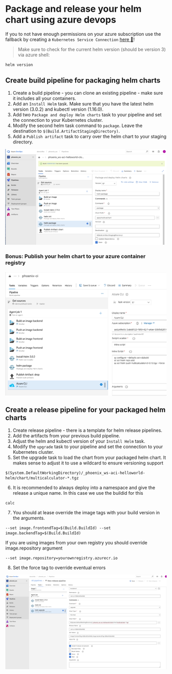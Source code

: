 # Package and release your helm chart using azure devops

If you to not have enough permissions on your azure subscription use the fallback by creating a `Kubernetes Service Connection`  [here :blue_book:](azuredevops_service_connection.md)!

> Make sure to check for the current helm version (should be version 3) via azure shell:
```
helm version
```

## Create build pipeline for packaging helm charts
1. Create a build pipeline - you can clone an existing pipeline - make sure it includes all your containers.
2. Add an `Install Helm` task. Make sure that you have the latest helm version (3.0.2) and kubectl version (1.16.0).
3. Add two `Package and deploy Helm charts` task to your pipeline and set the connection to your Kubernetes cluster.
4. Modify the second helm task command to `package`. Leave the destination to `$(Build.ArtifactStagingDirectory)`.
5. Add a `Publish artifact` task to carry over the helm chart to your staging directory.

![](/hints/images/azuredevops_package_helm.png)

### Bonus: Publish your helm chart to your azure container registry
![](/hints/images/azuredevopshelm.png)

## Create a release pipeline for your packaged helm charts
1. Create release pipeline - there is a template for helm release pipelines.
2. Add the artifacts from your previous build pipeline.
3. Adjust the helm and kubectl version of your `Install Helm` task.
4. Modify the `upgrade` task to your pipeline and set the connection to your Kubernetes cluster.
5. Set the upgrade task to load the chart from your packaged helm chart. It makes sense to adjust it to use a wildcard to ensure versioning support
```
$(System.DefaultWorkingDirectory)/_phoenix_ws-aci-helloworld-helm/chart/multicalculator-*.tgz
```
6. It is recommended to always deploy into a namespace and give the release a unique name. In this case we use the buildid for this
```
calc
```
7. You should at lease override the image tags with your build version in the arguments.
```
--set image.frontendTag=$(Build.BuildId) --set image.backendTag=$(Build.BuildId)
```
If you are using images from your own registry you should override image.repository argument
```
--set image.repository=yourownregistry.azurecr.io
```
8. Set the force tag to override eventual errors

![](/hints/images/azuredevops_release_helm.png)
